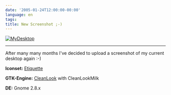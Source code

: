 ```yaml
---
date: '2005-01-24T12:00:00-00:00'
language: en
tags:
title: New Screenshot ;-)
---
```



<a href="http://www.zerokspot.com/gallery/data/desktops/screenshot-2005.01.25.png"><img src="http://www.zerokspot.com/gallery/data/desktops/screenshot-2005.01.25.small.png" alt="MyDesktop"/></a>

-------------------------------



After many many months I've decided to upload a screenshot of my current desktop again :-)



<strong>Iconset:</strong> <a href="http://gnome-look.org/content/show.php?content=19853">Etiquette</a><br/>

<strong>GTK-Engine:</strong> <a href="http://gnome-look.org/content/show.php?content=19527">CleanLook</a> with CleanLookMilk</a><br/>

<strong>DE:</strong> Gnome 2.8.x